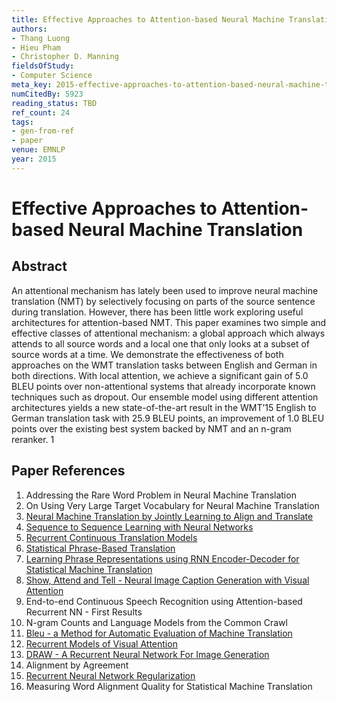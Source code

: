 ```yaml
---
title: Effective Approaches to Attention-based Neural Machine Translation
authors:
- Thang Luong
- Hieu Pham
- Christopher D. Manning
fieldsOfStudy:
- Computer Science
meta_key: 2015-effective-approaches-to-attention-based-neural-machine-translation
numCitedBy: 5923
reading_status: TBD
ref_count: 24
tags:
- gen-from-ref
- paper
venue: EMNLP
year: 2015
---
```


# Effective Approaches to Attention-based Neural Machine Translation

## Abstract

An attentional mechanism has lately been used to improve neural machine translation (NMT) by selectively focusing on parts of the source sentence during translation. However, there has been little work exploring useful architectures for attention-based NMT. This paper examines two simple and effective classes of attentional mechanism: a global approach which always attends to all source words and a local one that only looks at a subset of source words at a time. We demonstrate the effectiveness of both approaches on the WMT translation tasks between English and German in both directions. With local attention, we achieve a significant gain of 5.0 BLEU points over non-attentional systems that already incorporate known techniques such as dropout. Our ensemble model using different attention architectures yields a new state-of-the-art result in the WMT’15 English to German translation task with 25.9 BLEU points, an improvement of 1.0 BLEU points over the existing best system backed by NMT and an n-gram reranker. 1

## Paper References

1. Addressing the Rare Word Problem in Neural Machine Translation
2. On Using Very Large Target Vocabulary for Neural Machine Translation
3. [Neural Machine Translation by Jointly Learning to Align and Translate](2015-neural-machine-translation-by-jointly-learning-to-align-and-translate)
4. [Sequence to Sequence Learning with Neural Networks](2014-sequence-to-sequence-learning-with-neural-networks)
5. [Recurrent Continuous Translation Models](2013-recurrent-continuous-translation-models)
6. [Statistical Phrase-Based Translation](2003-statistical-phrase-based-translation)
7. [Learning Phrase Representations using RNN Encoder-Decoder for Statistical Machine Translation](2014-learning-phrase-representations-using-rnn-encoder-decoder-for-statistical-machine-translation)
8. [Show, Attend and Tell - Neural Image Caption Generation with Visual Attention](2015-show-attend-and-tell-neural-image-caption-generation-with-visual-attention)
9. End-to-end Continuous Speech Recognition using Attention-based Recurrent NN - First Results
10. N-gram Counts and Language Models from the Common Crawl
11. [Bleu - a Method for Automatic Evaluation of Machine Translation](2002-bleu-a-method-for-automatic-evaluation-of-machine-translation)
12. [Recurrent Models of Visual Attention](2014-recurrent-models-of-visual-attention)
13. [DRAW - A Recurrent Neural Network For Image Generation](2015-draw-a-recurrent-neural-network-for-image-generation)
14. Alignment by Agreement
15. [Recurrent Neural Network Regularization](2014-recurrent-neural-network-regularization)
16. Measuring Word Alignment Quality for Statistical Machine Translation
